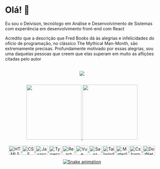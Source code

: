 # Olá! 👋

Eu sou o Deivison, tecnólogo em Análise e Desenvolvimento de Sistemas com experiência em desenvolvimento front-end com React

Acredito que a descrição que Fred Books dá às alegrias e infelicidades do ofício de programação, no clássico The Mythical Man-Month, são extremamente precisas. Profundamente motivado por essas alegrias, sou uma daquelas pessoas que creem que elas superam em muito as aflições citadas pelo autor
  
<br>

<div align="center">
  <a href="mailto:dlmacedo9@gmail.com">
    <img src="https://img.shields.io/badge/-Gmail-%23333?style=for-the-badge&logo=gmail" target="_blank">
  </a>
</div>
  
##

<div align="center">
  <a href="https://github.com/deleit">
  <img height="180em" src="https://github-readme-stats.vercel.app/api?username=deleit&show_icons=true&theme=midnight-purple&include_all_commits=true&count_private=true"/>
  <img height="180em" src="https://github-readme-stats.vercel.app/api/top-langs/?username=deleit&layout=compact&langs_count=7&theme=midnight-purple"/>
</div>
  
<div align="center">
  <br>
  <img align="center" alt="HTML5" height="30" width="40" src="https://cdn.jsdelivr.net/gh/devicons/devicon/icons/html5/html5-original.svg" />
  <img align="center" alt="CSS" height="30" width="40" src="https://cdn.jsdelivr.net/gh/devicons/devicon/icons/css3/css3-original.svg" />
  <img align="center" alt="Javascript" height="30" width="40" src="https://cdn.jsdelivr.net/gh/devicons/devicon/icons/javascript/javascript-original.svg">
  <img align="center" alt="Typescript" height="30" width="40" src="https://cdn.jsdelivr.net/gh/devicons/devicon/icons/typescript/typescript-original.svg">
  <img align="center" alt="React" height="30" width="40" src="https://cdn.jsdelivr.net/gh/devicons/devicon/icons/react/react-original.svg">
  <img align="center" alt="Vue" height="30" width="40" src="https://cdn.jsdelivr.net/gh/devicons/devicon/icons/vuejs/vuejs-original.svg" />
  <img align="center" alt="Sass" height="30" width="40" src="https://cdn.jsdelivr.net/gh/devicons/devicon/icons/sass/sass-original.svg" />
  <img align="center" alt="Tailwind" height="30" width="40" src="https://cdn.jsdelivr.net/gh/devicons/devicon/icons/tailwindcss/tailwindcss-plain.svg" />
  <img align="center" alt="MaterilaUI" height="30" width="40" src="https://cdn.jsdelivr.net/gh/devicons/devicon/icons/materialui/materialui-original.svg" />
  <img align="center" alt="Csharp" height="30" width="40" src="https://cdn.jsdelivr.net/gh/devicons/devicon/icons/csharp/csharp-original.svg" />
  <img align="center" alt="DotNetCore" height="30" width="40" src="https://cdn.jsdelivr.net/gh/devicons/devicon/icons/dotnetcore/dotnetcore-original.svg" />

  ![Snake animation](https://github.com/deleit/deleit/blob/output/github-contribution-grid-snake.svg)
</div>
